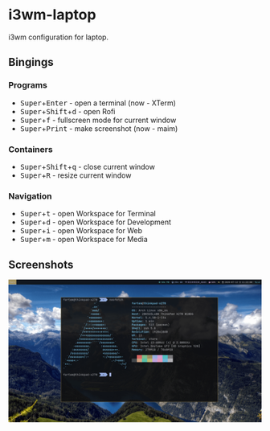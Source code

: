 # i3wm-laptop

i3wm configuration for laptop.

## Bingings

### Programs

* <kbd>Super</kbd>+<kbd>Enter</kbd> - open a terminal (now - XTerm)
* <kbd>Super</kbd>+<kbd>Shift</kbd>+<kbd>d</kbd> - open Rofi
* <kbd>Super</kbd>+<kbd>f</kbd> - fullscreen mode for current window
* <kbd>Super</kbd>+<kbd>Print</kbd> - make screenshot (now - maim)

### Containers

* <kbd>Super</kbd>+<kbd>Shift</kbd>+<kbd>q</kbd> - close current window
* <kbd>Super</kbd>+<kbd>R</kbd> - resize current window

### Navigation

* <kbd>Super</kbd>+<kbd>t</kbd> - open Workspace for Terminal
* <kbd>Super</kbd>+<kbd>d</kbd> - open Workspace for Development
* <kbd>Super</kbd>+<kbd>i</kbd> - open Workspace for Web
* <kbd>Super</kbd>+<kbd>m</kbd> - open Workspace for Media

## Screenshots

![screenshot_01](screenshots/screenshot_01.png)


